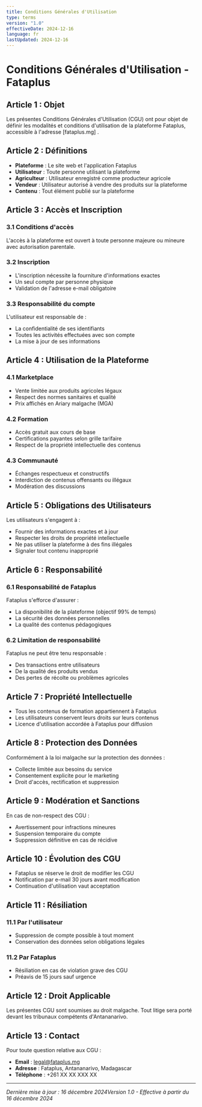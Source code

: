 ```yaml
---
title: Conditions Générales d'Utilisation
type: terms
version: "1.0"
effectiveDate: 2024-12-16
language: fr
lastUpdated: 2024-12-16
---
```


# Conditions Générales d'Utilisation - Fataplus

## Article 1 : Objet

Les présentes Conditions Générales d'Utilisation (CGU) ont pour objet de définir les modalités et conditions d'utilisation de la plateforme Fataplus, accessible à l'adresse [fataplus.mg] .

## Article 2 : Définitions

- **Plateforme** : Le site web et l'application Fataplus
- **Utilisateur** : Toute personne utilisant la plateforme
- **Agriculteur** : Utilisateur enregistré comme producteur agricole
- **Vendeur** : Utilisateur autorisé à vendre des produits sur la plateforme
- **Contenu** : Tout élément publié sur la plateforme

## Article 3 : Accès et Inscription

### 3.1 Conditions d'accès

L'accès à la plateforme est ouvert à toute personne majeure ou mineure avec autorisation parentale.

### 3.2 Inscription

- L'inscription nécessite la fourniture d'informations exactes
- Un seul compte par personne physique
- Validation de l'adresse e-mail obligatoire

### 3.3 Responsabilité du compte

L'utilisateur est responsable de :

- La confidentialité de ses identifiants
- Toutes les activités effectuées avec son compte
- La mise à jour de ses informations

## Article 4 : Utilisation de la Plateforme

### 4.1 Marketplace

- Vente limitée aux produits agricoles légaux
- Respect des normes sanitaires et qualité
- Prix affichés en Ariary malgache (MGA)

### 4.2 Formation

- Accès gratuit aux cours de base
- Certifications payantes selon grille tarifaire
- Respect de la propriété intellectuelle des contenus

### 4.3 Communauté

- Échanges respectueux et constructifs
- Interdiction de contenus offensants ou illégaux
- Modération des discussions

## Article 5 : Obligations des Utilisateurs

Les utilisateurs s'engagent à :

- Fournir des informations exactes et à jour
- Respecter les droits de propriété intellectuelle
- Ne pas utiliser la plateforme à des fins illégales
- Signaler tout contenu inapproprié

## Article 6 : Responsabilité

### 6.1 Responsabilité de Fataplus

Fataplus s'efforce d'assurer :

- La disponibilité de la plateforme (objectif 99% de temps)
- La sécurité des données personnelles
- La qualité des contenus pédagogiques

### 6.2 Limitation de responsabilité

Fataplus ne peut être tenu responsable :

- Des transactions entre utilisateurs
- De la qualité des produits vendus
- Des pertes de récolte ou problèmes agricoles

## Article 7 : Propriété Intellectuelle

- Tous les contenus de formation appartiennent à Fataplus
- Les utilisateurs conservent leurs droits sur leurs contenus
- Licence d'utilisation accordée à Fataplus pour diffusion

## Article 8 : Protection des Données

Conformément à la loi malgache sur la protection des données :

- Collecte limitée aux besoins du service
- Consentement explicite pour le marketing
- Droit d'accès, rectification et suppression

## Article 9 : Modération et Sanctions

En cas de non-respect des CGU :

- Avertissement pour infractions mineures
- Suspension temporaire du compte
- Suppression définitive en cas de récidive

## Article 10 : Évolution des CGU

- Fataplus se réserve le droit de modifier les CGU
- Notification par e-mail 30 jours avant modification
- Continuation d'utilisation vaut acceptation

## Article 11 : Résiliation

### 11.1 Par l'utilisateur

- Suppression de compte possible à tout moment
- Conservation des données selon obligations légales

### 11.2 Par Fataplus

- Résiliation en cas de violation grave des CGU
- Préavis de 15 jours sauf urgence

## Article 12 : Droit Applicable

Les présentes CGU sont soumises au droit malgache. Tout litige sera porté devant les tribunaux compétents d'Antananarivo.

## Article 13 : Contact

Pour toute question relative aux CGU :

- **Email** : <legal@fataplus.mg>
- **Adresse** : Fataplus, Antananarivo, Madagascar
- **Téléphone** : +261 XX XX XXX XX

---

*Dernière mise à jour : 16 décembre 2024Version 1.0 - Effective à partir du 16 décembre 2024*
